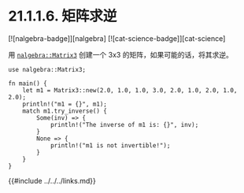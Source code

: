 # 21.1.1.6. 矩阵求逆

[![nalgebra-badge]][nalgebra] [![cat-science-badge]][cat-science]

用 [`nalgebra::Matrix3`] 创建一个 3x3 的矩阵，如果可能的话，将其求逆。

```rust,edition2018
use nalgebra::Matrix3;

fn main() {
    let m1 = Matrix3::new(2.0, 1.0, 1.0, 3.0, 2.0, 1.0, 2.0, 1.0, 2.0);
    println!("m1 = {}", m1);
    match m1.try_inverse() {
        Some(inv) => {
            println!("The inverse of m1 is: {}", inv);
        }
        None => {
            println!("m1 is not invertible!");
        }
    }
}
```

[`nalgebra::Matrix3`]: https://docs.rs/nalgebra/*/nalgebra/base/type.Matrix3.html

{{#include ../../../links.md}}
